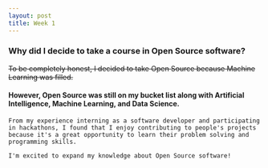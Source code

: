 ```yaml
---
layout: post
title: Week 1
---
```



### Why did I decide to take a course in Open Source software? 

~~To be completely honest, I decided to take Open Source because Machine Learning was filled.~~
#### However, Open Source was still on my bucket list along with Artificial Intelligence, Machine Learning, and Data Science.
```
From my experience interning as a software developer and participating in hackathons, I found that I enjoy contributing to people's projects because it's a great opportunity to learn their problem solving and programming skills. 

I'm excited to expand my knowledge about Open Source software!
```

